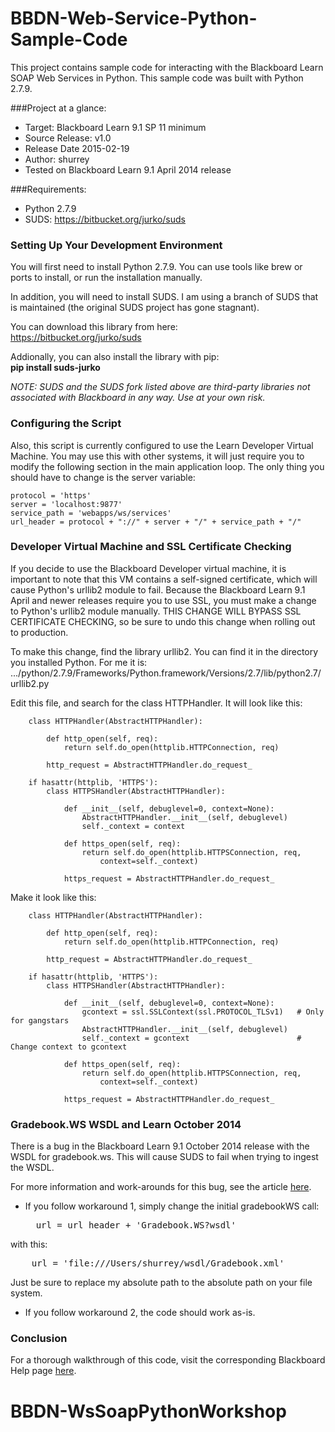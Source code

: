 # BBDN-Web-Service-Python-Sample-Code
This project contains sample code for interacting with the Blackboard Learn SOAP Web Services in Python. This sample code was built with Python 2.7.9.

###Project at a glance:
- Target: Blackboard Learn 9.1 SP 11 minimum
- Source Release: v1.0
- Release Date  2015-02-19
- Author: shurrey
- Tested on Blackboard Learn 9.1 April 2014 release

###Requirements:
- Python  2.7.9
- SUDS: https://bitbucket.org/jurko/suds

### Setting Up Your Development Environment
You will first need to install Python 2.7.9. You can use tools like brew or ports to install, or run the installation manually.

In addition, you will need to install SUDS. I am using a branch of SUDS that is maintained (the original SUDS project has gone stagnant).

You can download this library from here:<br />
  https://bitbucket.org/jurko/suds

Addionally, you can also install the library with pip:<br />
  **pip install suds-jurko**

<i>NOTE: SUDS and the SUDS fork listed above are third-party libraries not associated with Blackboard in any way. Use at your own risk.</i>

### Configuring the Script
Also, this script is currently configured to use the Learn Developer Virtual Machine. You may use this with other systems, it will just require you to modify the following section in the main application loop. The only thing you should have to change is the server variable:

    protocol = 'https'
    server = 'localhost:9877'
    service_path = 'webapps/ws/services'
    url_header = protocol + "://" + server + "/" + service_path + "/"

### Developer Virtual Machine and SSL Certificate Checking
If you decide to use the Blackboard Developer virtual machine, it is important to note that this VM contains a self-signed certificate, which will cause Python's urllib2 module to fail. Because the Blackboard Learn 9.1 April and newer releases require you to use SSL, you must make a change to Python's urllib2 module manually. THIS CHANGE WILL BYPASS SSL CERTIFICATE CHECKING, so be sure to undo this change when rolling out to production.

To make this change, find the library urllib2. You can find it in the directory you installed Python. For me it is:
    .../python/2.7.9/Frameworks/Python.framework/Versions/2.7/lib/python2.7/urllib2.py

Edit this file, and search for the class HTTPHandler. It will look like this:

        class HTTPHandler(AbstractHTTPHandler):
        
            def http_open(self, req):
                return self.do_open(httplib.HTTPConnection, req)
        
            http_request = AbstractHTTPHandler.do_request_
        
        if hasattr(httplib, 'HTTPS'):
            class HTTPSHandler(AbstractHTTPHandler):
        
                def __init__(self, debuglevel=0, context=None):
                    AbstractHTTPHandler.__init__(self, debuglevel)
                    self._context = context
        
                def https_open(self, req):
                    return self.do_open(httplib.HTTPSConnection, req,
                        context=self._context)
        
                https_request = AbstractHTTPHandler.do_request_
        
Make it look like this:

        class HTTPHandler(AbstractHTTPHandler):
        
            def http_open(self, req):
                return self.do_open(httplib.HTTPConnection, req)
        
            http_request = AbstractHTTPHandler.do_request_
        
        if hasattr(httplib, 'HTTPS'):
            class HTTPSHandler(AbstractHTTPHandler):
        
                def __init__(self, debuglevel=0, context=None):
                    gcontext = ssl.SSLContext(ssl.PROTOCOL_TLSv1)   # Only for gangstars
                    AbstractHTTPHandler.__init__(self, debuglevel)
                    self._context = gcontext                        # Change context to gcontext
        
                def https_open(self, req):
                    return self.do_open(httplib.HTTPSConnection, req,
                        context=self._context)
        
                https_request = AbstractHTTPHandler.do_request_

### Gradebook.WS WSDL and Learn October 2014
There is a bug in the Blackboard Learn 9.1 October 2014 release with the WSDL for gradebook.ws. This will cause SUDS to fail when trying to ingest the WSDL. 

For more information and work-arounds for this bug, see the article <a href="https://blackboard.secure.force.com/btbb_articleview?id=kA370000000H5Fc" target="_blank">here</a>.

- If you follow workaround 1, simply change the initial gradebookWS call:<br/>
  <pre>
    url = url_header + 'Gradebook.WS?wsdl'
  </pre>
with this:<br/>
<pre>
    url = 'file:///Users/shurrey/wsdl/Gradebook.xml'
</pre>

Just be sure to replace my absolute path to the absolute path on your file system.

- If you follow workaround 2, the code should work as-is.

### Conclusion
For a thorough walkthrough of this code, visit the corresponding Blackboard Help page <a href="http://help.blackboard.com/en-us/Learn/9.1_2014_04/Administrator/080_Developer_Resources/020_Develop/020_Web_Services/010_Examples/Get_Course_Announcements_With_Python" target="_blank">here</a>.
# BBDN-WsSoapPythonWorkshop
